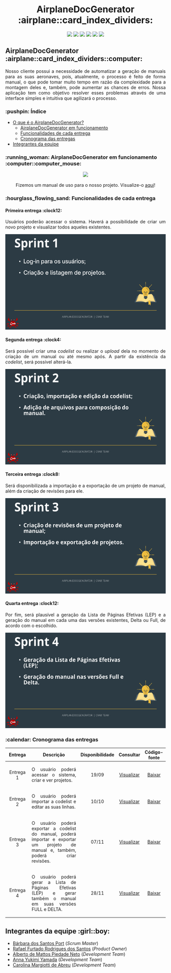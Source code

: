 <html>
       <head></head>
       <body>
              <h1 align="center">AirplaneDocGenerator :airplane::card_index_dividers:</h1>
              <p align="center">
                     <img src="https://img.shields.io/badge/Electron-2B2E3A?style=for-the-badge&logo=electron&logoColor=9FEAF9">
                     <img src="https://img.shields.io/badge/React-20232A?style=for-the-badge&logo=react&logoColor=61DAFB">
                     <img src="https://img.shields.io/badge/HTML-239120?style=for-the-badge&logo=html5&logoColor=white">
                     <img src="https://img.shields.io/badge/Tailwind_CSS-38B2AC?style=for-the-badge&logo=tailwind-css&logoColor=white">
                     <img src="https://img.shields.io/badge/Spring_Boot-F2F4F9?style=for-the-badge&logo=spring-boot">
                     <img src="https://img.shields.io/badge/PostgreSQL-316192?style=for-the-badge&logo=postgresql&logoColor=white">
              </p>
              <section id="introducao">
                     <h2>AirplaneDocGenerator :airplane::card_index_dividers::computer:</h2>
                     <p align="justify">Nosso cliente possui a necessidade de automatizar a geração de manuais para as suas aeronaves, pois, atualmente, o processo é feito de forma manual, o que pode tomar muito tempo em razão da complexidade para a montagem deles e, também, pode aumentar as chances de erros. Nossa aplicação tem como objetivo resolver esses problemas através de uma interface simples e intuitiva que agilizará o processo.</p>
              </section>
              <h3>:pushpin: Índice</h3>
              <ul>
                     <li><a href="#introducao">O que é o AirplaneDocGenerator?</a>
                     <ul>
                            <li><a href="#funcionamento">AirplaneDocGenerator em funcionamento</a>
                            <li><a href="#funcionalidades">Funcionalidades de cada entrega</a>
                            <li><a href="#cronograma">Cronograma das entregas</a>
                     </ul>
                     <li><a href="#equipe">Integrantes da equipe</a>
              </ul>
              <section id="funcionamento">
                     <h3>:running_woman: AirplaneDocGenerator em funcionamento :computer::computer_mouse:</h3>
                     <p align="center">
                            <img src="https://github.com/Syank/AirplaneDocGenerator/blob/main/doc/gifs/sprint4/Apresenta%C3%A7%C3%A3o%20Sprint%204%20GIF.gif">
                     </p>
                     <p align="center">Fizemos um manual de uso para o nosso projeto. Visualize-o <a href="https://github.com/Syank/AirplaneDocGenerator/wiki">aqui</a>!</p>
              </section>
              <section id="funcionalidades">
                     <h3>:hourglass_flowing_sand: Funcionalidades de cada entrega</h3>
                     <h4>Primeira entrega :clock12:</h4>
                     <p align="justify">Usuários poderão acessar o sistema. Haverá a possibilidade de criar um novo projeto e visualizar todos aqueles existentes.</p>
                     <img src="https://raw.githubusercontent.com/Syank/AirplaneDocGenerator/main/doc/cards/sprint%201/card01.png" width="550px" height="300px">
                     <h4>Segunda entrega :clock4:</h4>
                     <p align="justify">Será possível criar uma <i>codelist</i> ou realizar o <i>upload</i> dela no momento de criação de um manual ou até mesmo após. A partir da existência da <i>codelist</i>, será possível alterá-la.</p>
                     <img src="https://raw.githubusercontent.com/Syank/AirplaneDocGenerator/main/doc/cards/sprint%202/card02.png" width="550px" height="300px">
                     <h4>Terceira entrega :clock8:</h4>
                     <p align="justify">Será disponibilizada a importação e a exportação de um projeto de manual, além da criação de revisões para ele.</p>
                     <img src="https://raw.githubusercontent.com/Syank/AirplaneDocGenerator/main/doc/cards/sprint%203/card03.png" width="550px" height="300px">
                     <h4>Quarta entrega :clock12:</h4>
                     <p align="justify">Por fim, será plausível a geração da Lista de Páginas Efetivas (LEP) e a geração do manual em cada uma das versões existentes, Delta ou Full, de acordo com o escolhido.</p>
                     <img src="https://raw.githubusercontent.com/Syank/AirplaneDocGenerator/main/doc/cards/sprint%204/card04.png" width="550px" height="300px">
              </section>
              <section id="cronograma">
                     <h3>:calendar: Cronograma das entregas</h3>
                     <table>
                            <thead>
                                   <th width=100px>Entrega</th>
                                   <th width=450px>Descrição</th>
                                   <th width=70px>Disponibilidade</th>
                                   <th width=45px>Consultar</th>
                                   <th width=65px>Código-fonte</th>
                            </thead>
                            <tr>
                                   <td><p align="center">Entrega 1</p></td>
                                   <td><p align="justify">O usuário poderá acessar o sistema, criar e ver projetos.</p></td>
                                   <td><p align="center">19/09</p></td>
                                   <td><p align="center"><a href="https://github.com/Syank/AirplaneDocGenerator/tree/sprint-1">Visualizar</a></p></td>
                                   <td><p align="center"><a href="https://github.com/Syank/AirplaneDocGenerator/releases/tag/v1.1">Baixar</a></p></td>
                            </tr>
                            <tr>
                                   <td><p align="center">Entrega 2</p></td>
                                   <td><p align="justify">O usuário poderá importar a codelist e editar as suas linhas.</p></td>
                                   <td><p align="center">10/10</p></td>
                                   <td><p align="center"><a href="https://github.com/Syank/AirplaneDocGenerator/tree/sprint-2">Visualizar</a></p></td>
                                   <td><p align="center"><a href="https://github.com/Syank/AirplaneDocGenerator/releases/tag/v1.2">Baixar</a></p></td>
                            </tr>
                            <tr>
                                   <td><p align="center">Entrega 3</p></td>
                                   <td><p align="justify">O usuário poderá exportar a codelist do manual, poderá importar e exportar um projeto de manual e, também, poderá criar revisões.</p></td>
                                   <td><p align="center">07/11</p></td>
                                   <td><p align="center"><a href="https://github.com/Syank/AirplaneDocGenerator/tree/sprint-3">Visualizar</a></p></td>
                                   <td><p align="center"><a href="https://github.com/Syank/AirplaneDocGenerator/releases/tag/v1.3">Baixar</a></p></td>
                            </tr>
                            <tr>
                                   <td><p align="center">Entrega 4</p></td>
                                   <td><p align="justify">O usuário poderá gerar a Lista de Páginas Efetivas (LEP) e gerar também o manual em suas versões FULL e DELTA.</p></td>
                                   <td><p align="center">28/11</p></td>
                                   <td><p align="center"><a href="https://github.com/Syank/AirplaneDocGenerator/tree/sprint-4">Visualizar</a></p></td>
                                   <td><p align="center"><a href="https://github.com/Syank/AirplaneDocGenerator/releases/tag/v1.4">Baixar</a></p></td>
                            </tr>
                     </table>
              </section>
              <section id="equipe">
                     <h2>Integrantes da equipe :girl::boy:</h2>
                     <ul>
                            <li><a href="https://www.linkedin.com/in/b%C3%A1rbara-port-402158198/">Bárbara dos Santos Port</a> (<i>Scrum Master</i>)
                            <li><a href="https://www.linkedin.com/in/rafael-furtado-613a9712a/">Rafael Furtado Rodrigues dos Santos</a> (<i>Product Owner</i>)
                            <li><a href="https://www.linkedin.com/in/alberto-de-mattos-piedade-neto-2b758035/">Alberto de Mattos Piedade Neto</a> (<i>Development Team</i>)
                            <li><a href="https://www.linkedin.com/in/anna-yukimi-yamada-6ba23b149/">Anna Yukimi Yamada</a> (<i>Development Team</i>)
                            <li><a href="https://www.linkedin.com/in/carolina-margiotti-703897193/">Carolina Margiotti de Abreu</a> (<i>Development Team</i>)
                     </ul>
              </section>
       </body>
</html>
